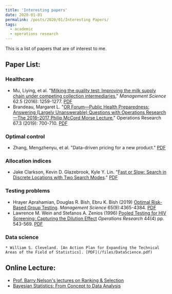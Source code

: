 ```yaml
---
title: 'Interesting papers'
date: 2020-01-01
permalink: /posts/2020/01/Interesting Papers/
tags:  
  - academic
  - operations research
---
```


This is a list of papers that are of interest to me.

## Paper List:

### Healthcare
  * Mu, Liying, et al. "[Milking the quality test: Improving the milk supply chain under competing collection intermediaries.](https://doi.org/10.1287/mnsc.2015.2171)" _Management Science_ 62.5 (2016): 1259-1277. [PDF](/files/mnsc.2015.2171.pdf)
  * Brandeau, Margaret L. "[OR Forum—Public Health Preparedness: Answering (Largely Unanswerable) Questions with Operations Research—The 2016–2017 Philip McCord Morse Lecture.](https://pubsonline.informs.org/doi/abs/10.1287/opre.2019.1844)" Operations Research 67.3 (2019): 700-710. [PDF](/files/opre.2019.1844.pdf)

### Optimal control
  * Zhang, Mengzhenyu, et al. "Data-driven pricing for a new product." [PDF](https://docs.google.com/a/umich.edu/viewer?a=v&pid=sites&srcid=dW1pY2guZWR1fGp1aWNoYW5jb3xneDo1ZTc1NWIzNzBhZWU4Yjli)

### Allocation indices
  * Jake Clarkson, Kevin D. Glazebrook, Kyle Y. Lin. "[Fast or Slow: Search in Discrete Locations with Two Search Modes](https://pubsonline.informs.org/doi/pdf/10.1287/opre.2019.1870)." [PDF](/files/opre.2019.1870.pdf)

### Testing problems
  * Hrayer Aprahamian, Douglas R. Bish, Ebru K. Bish (2019) [Optimal Risk-Based Group Testing](https://doi.org/10.1287/mnsc.2018.3138). _Management Science_ 65(9):4365-4384. [PDF](/files/mnsc.2018.3138.pdf)
  * Lawrence M. Wein and  Stefanos A. Zenios (1996) [Pooled Testing for HIV Screening: Capturing the Dilution Effect](https://doi.org/10.1287/opre.44.4.543) _Operations Research_ 44(4) pp. 543-569. [PDF](/files/opre.44.4.543.pdf)

### Data science
    * William S. Cleveland. [An Action Plan for Expanding the Technical Areas of the Field of Statistics]. [PDF](/files/DataScience.pdf)

## Online Lecture:
  * [Prof. Barry Nelson's lectures on Ranking & Selection](http://users.iems.northwestern.edu/~nelsonb/RSMasterclass.html)
  * [Bayesian Statistics: From Concept to Data Analysis](https://www.coursera.org/learn/bayesian-statistics/home/welcome)
